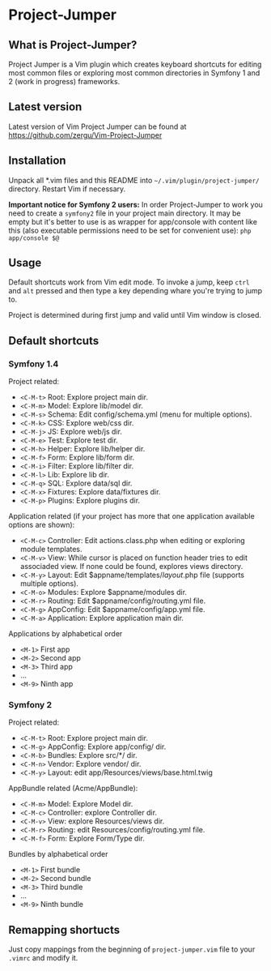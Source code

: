 Project-Jumper
==================

What is Project-Jumper?
-----------------------

Project Jumper is a Vim plugin which creates keyboard shortcuts for editing most common files or exploring most common directories
in Symfony 1 and 2 (work in progress) frameworks.

Latest version
--------------

Latest version of Vim Project Jumper can be found at https://github.com/zergu/Vim-Project-Jumper

Installation
------------

Unpack all *.vim files and this README into `~/.vim/plugin/project-jumper/` directory. Restart Vim if necessary.

**Important notice for Symfony 2 users:** In order Project-Jumper to work you need to create a `symfony2` file in your project main directory.
It may be empty but it's better to use is as wrapper for app/console with content like this (also executable permissions need to be set for convenient
use):
`php app/console $@`

Usage
-----

Default shortcuts work from Vim edit mode. To invoke a jump, keep `ctrl` and `alt` pressed and then type a key depending whare you're trying to jump to.

Project is determined during first jump and valid until Vim window is closed.

Default shortcuts
-----------------

### Symfony 1.4 ###

Project related:

* `<C-M-t>` Root: Explore project main dir.
* `<C-M-m>` Model: Explore lib/model dir.
* `<C-M-s>` Schema: Edit config/schema.yml (menu for multiple options).
* `<C-M-k>` CSS: Explore web/css dir.
* `<C-M-j>` JS: Explore web/js dir.
* `<C-M-e>` Test: Explore test dir.
* `<C-M-h>` Helper: Explore lib/helper dir.
* `<C-M-f>` Form: Explore lib/form dir.
* `<C-M-i>` Filter: Explore lib/filter dir.
* `<C-M-l>` Lib: Explore lib dir.
* `<C-M-q>` SQL: Explore data/sql dir.
* `<C-M-x>` Fixtures: Explore data/fixtures dir.
* `<C-M-p>` Plugins: Explore plugins dir.

Application related (if your project has more that one application available options are shown):

* `<C-M-c>` Controller: Edit actions.class.php when editing or exploring module templates.
* `<C-M-v>` View: While cursor is placed on function header tries to edit associaded view. If none could be found, explores views directory.
* `<C-M-y>` Layout: Edit $appname/templates/*layout*.php file (supports multiple options).
* `<C-M-o>` Modules: Explore $appname/modules dir.
* `<C-M-r>` Routing: Edit $appname/config/routing.yml file.
* `<C-M-g>` AppConfig: Edit $appname/config/app.yml file.
* `<C-M-a>` Application: Explore application main dir.

Applications by alphabetical order

* `<M-1>` First app
* `<M-2>` Second app
* `<M-3>` Third app
* …
* `<M-9>` Ninth app

### Symfony 2 ###

Project related:

* `<C-M-t>` Root: Explore project main dir.
* `<C-M-g>` AppConfig: Explore app/config/ dir.
* `<C-M-b>` Bundles: Explore src/\*/ dir.
* `<C-M-n>` Vendor: Explore vendor/ dir.
* `<C-M-y>` Layout: edit app/Resources/views/base.html.twig

AppBundle related (Acme/AppBundle):

* `<C-M-m>` Model: Explore Model dir.
* `<C-M-c>` Controller: explore Controller dir.
* `<C-M-v>` View: explore Resources/views dir.
* `<C-M-r>` Routing: edit Resources/config/routing.yml file.
* `<C-M-f>` Form: Explore Form/Type dir.

Bundles by alphabetical order

* `<M-1>` First bundle
* `<M-2>` Second bundle
* `<M-3>` Third bundle
* …
* `<M-9>` Ninth bundle

Remapping shortucts
-------------------

Just copy mappings from the beginning of `project-jumper.vim` file to your `.vimrc` and modify it.
